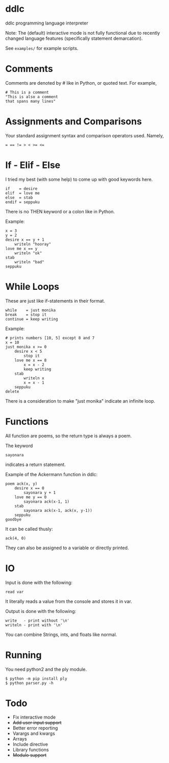 # ddlc
ddlc programming language interpreter

Note: The (default) interactive mode is not fully functional due to recently changed language features (specifically statement demarcation).

See `examples/` for example scripts.

# Comments
Comments are denoted by # like in Python, or quoted text. For example,

```
# This is a comment
"This is also a comment
that spans many lines"
```

# Assignments and Comparisons
Your standard assignment syntax and comparison operators used.  Namely,

`= == != > < >= <=`

# If - Elif - Else
I tried my best (with some help) to come up with good keywords here.

```
if    = desire
elif  = love me
else  = stab
endif = seppuku
```

There is no THEN keyword or a colon like in Python.

Example:

```
x = 3
y = 2
desire x == y + 1
    writeln "hooray"
love me x == y
    writeln "ok"
stab
    writeln "bad"
seppuku
```

# While Loops
These are just like if-statements in their format.

```
while    = just monika
break    = stop it
continue = keep writing
```

Example:

```
# prints numbers [10, 5] except 8 and 7
x = 10
just monika x >= 0
	desire x < 5
		stop it
	love me x == 8
		x = x - 2
		keep writing
	stab
	    writeln x
	    x = x - 1
	seppuku
delete
```

There is a consideration to make "just monika" indicate an infinite loop.

# Functions
All function are poems, so the return type is always a poem.

The keyword

`sayonara`

indicates a return statement.

Example of the Ackermann function in ddlc:

```
poem ack(x, y)
    desire x == 0
        sayonara y + 1
    love me y == 0
        sayonara ack(x-1, 1)
    stab
        sayonara ack(x-1, ack(x, y-1))
    seppuku
goodbye
```

It can be called thusly:

`ack(4, 0)`

They can also be assigned to a variable or directly printed.

# IO
Input is done with the following:

`read var`

It literally reads a value from the console and stores it in var.

Output is done with the following:

```
write   - print without '\n'
writeln - print with '\n'
```

You can combine Strings, ints, and floats like normal.

# Running
You need python2 and the ply module.

```
$ python -m pip install ply
$ python parser.py -h
```

# Todo
- Fix interactive mode
- ~~Add user input support~~
- Better error reporting
- Varargs and kwargs
- Arrays
- Include directive
- Library functions
- ~~Modulo support~~
